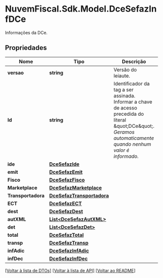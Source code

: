 # NuvemFiscal.Sdk.Model.DceSefazInfDCe
Informações da DCe.

## Propriedades

Nome | Tipo | Descrição | Comentários
------------ | ------------- | ------------- | -------------
**versao** | **string** | Versão do leiaute. | 
**Id** | **string** | Identificador da tag a ser assinada.  Informar a chave de acesso precedida do literal \&quot;DCe\&quot;.    *Geramos automaticamente quando nenhum valor é informado.* | [optional] 
**ide** | [**DceSefazIde**](DceSefazIde.md) |  | 
**emit** | [**DceSefazEmit**](DceSefazEmit.md) |  | 
**Fisco** | [**DceSefazFisco**](DceSefazFisco.md) |  | [optional] 
**Marketplace** | [**DceSefazMarketplace**](DceSefazMarketplace.md) |  | [optional] 
**Transportadora** | [**DceSefazTransportadora**](DceSefazTransportadora.md) |  | [optional] 
**ECT** | [**DceSefazECT**](DceSefazECT.md) |  | [optional] 
**dest** | [**DceSefazDest**](DceSefazDest.md) |  | 
**autXML** | [**List&lt;DceSefazAutXML&gt;**](DceSefazAutXML.md) |  | [optional] 
**det** | [**List&lt;DceSefazDet&gt;**](DceSefazDet.md) |  | 
**total** | [**DceSefazTotal**](DceSefazTotal.md) |  | 
**transp** | [**DceSefazTransp**](DceSefazTransp.md) |  | 
**infAdic** | [**DceSefazInfAdic**](DceSefazInfAdic.md) |  | [optional] 
**infDec** | [**DceSefazInfDec**](DceSefazInfDec.md) |  | [optional] 

[[Voltar à lista de DTOs]](../README.md#documentation-for-models) [[Voltar à lista de API]](../README.md#documentation-for-api-endpoints) [[Voltar ao README]](../README.md)

